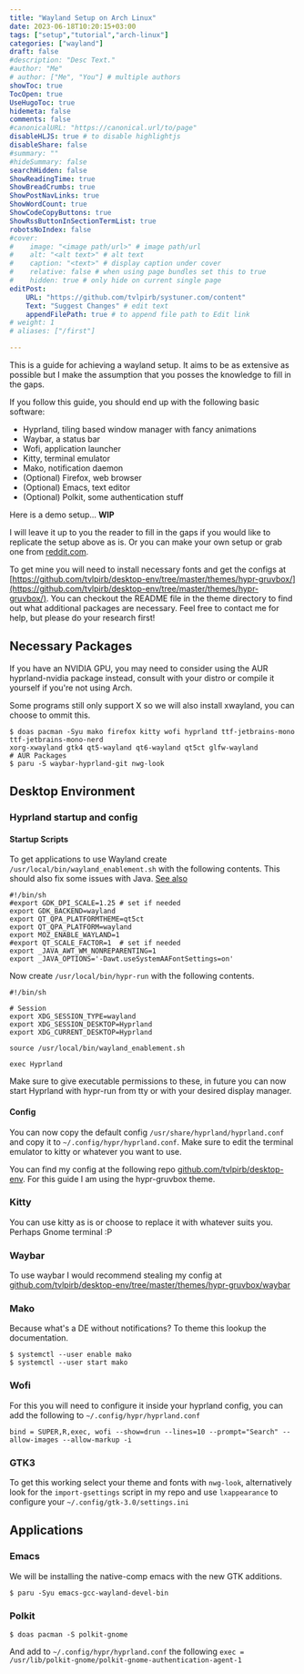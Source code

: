```yaml
---
title: "Wayland Setup on Arch Linux"
date: 2023-06-18T10:20:15+03:00
tags: ["setup","tutorial","arch-linux"]
categories: ["wayland"]
draft: false
#description: "Desc Text."
#author: "Me"
# author: ["Me", "You"] # multiple authors
showToc: true
TocOpen: true
UseHugoToc: true
hidemeta: false
comments: false
#canonicalURL: "https://canonical.url/to/page"
disableHLJS: true # to disable highlightjs
disableShare: false
#summary: ""
#hideSummary: false
searchHidden: false
ShowReadingTime: true
ShowBreadCrumbs: true
ShowPostNavLinks: true
ShowWordCount: true
ShowCodeCopyButtons: true
ShowRssButtonInSectionTermList: true
robotsNoIndex: false
#cover:
#    image: "<image path/url>" # image path/url
#    alt: "<alt text>" # alt text
#    caption: "<text>" # display caption under cover
#    relative: false # when using page bundles set this to true
#    hidden: true # only hide on current single page
editPost:
    URL: "https://github.com/tvlpirb/systuner.com/content"
    Text: "Suggest Changes" # edit text
    appendFilePath: true # to append file path to Edit link
# weight: 1
# aliases: ["/first"]

---
```


This is a guide for achieving a wayland setup. It aims to be as extensive as 
possible but I make the assumption that you posses the knowledge to fill in the gaps.

If you follow this guide, you should end up with the following basic software:
- Hyprland, tiling based window manager with fancy animations
- Waybar, a status bar
- Wofi, application launcher
- Kitty, terminal emulator
- Mako, notification daemon
- (Optional) Firefox, web browser
- (Optional) Emacs, text editor
- (Optional) Polkit, some authentication stuff

Here is a demo setup...
**WIP**

I will leave it up to you the reader to fill in the gaps if you would like to replicate the setup above as is. Or you can 
make your own setup or grab one from [reddit.com](https://reddit.com/r/unixporn). 

To get mine you will need to install necessary fonts and get the configs at [https://github.com/tvlpirb/desktop-env/tree/master/themes/hypr-gruvbox/](https://github.com/tvlpirb/desktop-env/tree/master/themes/hypr-gruvbox/). You can checkout the README file in the theme directory to find out what additional packages are necessary. Feel free to contact me for help, but please
do your research first!

## Necessary Packages
If you have an NVIDIA GPU, you may need to consider using the AUR hyprland-nvidia package instead,
consult with your distro or compile it yourself if you're not using Arch. 

Some programs still only support X so we will also install xwayland, you can choose to ommit this.

```Shell
$ doas pacman -Syu mako firefox kitty wofi hyprland ttf-jetbrains-mono ttf-jetbrains-mono-nerd 
xorg-xwayland gtk4 qt5-wayland qt6-wayland qt5ct glfw-wayland 
# AUR Packages
$ paru -S waybar-hyprland-git nwg-look
```
## Desktop Environment
### Hyprland startup and config
#### Startup Scripts
To get applications to use Wayland create `/usr/local/bin/wayland_enablement.sh`
with the following contents. This should also fix some issues with Java. [See also](https://wiki.archlinux.org/title/wayland)
```Shell
#!/bin/sh
#export GDK_DPI_SCALE=1.25 # set if needed
export GDK_BACKEND=wayland
export QT_QPA_PLATFORMTHEME=qt5ct
export QT_QPA_PLATFORM=wayland
export MOZ_ENABLE_WAYLAND=1
#export QT_SCALE_FACTOR=1  # set if needed
export _JAVA_AWT_WM_NONREPARENTING=1
export _JAVA_OPTIONS='-Dawt.useSystemAAFontSettings=on'
```
Now create `/usr/local/bin/hypr-run` with the following contents.
```Shell
#!/bin/sh

# Session
export XDG_SESSION_TYPE=wayland
export XDG_SESSION_DESKTOP=Hyprland
export XDG_CURRENT_DESKTOP=Hyprland

source /usr/local/bin/wayland_enablement.sh

exec Hyprland
```
Make sure to give executable permissions to these, in future you can now start Hyprland with hypr-run from
tty or with your desired display manager.

#### Config
You can now copy the default config `/usr/share/hyprland/hyprland.conf` and copy it to 
`~/.config/hypr/hyprland.conf`. Make sure to edit the terminal emulator to kitty or whatever you want to use.

You can find my config at the following repo [github.com/tvlpirb/desktop-env](https://github.com/tvlpirb/desktop-env).
For this guide I am using the hypr-gruvbox theme.

### Kitty
You can use kitty as is or choose to replace it with whatever suits you. Perhaps Gnome terminal :P 

### Waybar 
To use waybar I would recommend stealing my config at [github.com/tvlpirb/desktop-env/tree/master/themes/hypr-gruvbox/waybar](https://github.com/tvlpirb/desktop-env/tree/master/themes/hypr-gruvbox/waybar)

### Mako 
Because what's a DE without notifications? To theme this lookup the documentation.
```Shell
$ systemctl --user enable mako
$ systemctl --user start mako 
```

### Wofi 
For this you will need to configure it inside your hyprland config, you can add the following to 
`~/.config/hypr/hyprland.conf`

```Shell
bind = SUPER,R,exec, wofi --show=drun --lines=10 --prompt="Search" --allow-images --allow-markup -i
```

### GTK3
To get this working select your theme and fonts with `nwg-look`, alternatively
look for the `import-gsettings` script in my repo and use `lxappearance` to configure
your `~/.config/gtk-3.0/settings.ini`

## Applications
### Emacs 
We will be installing the native-comp emacs with the new GTK additions.
```Shell
$ paru -Syu emacs-gcc-wayland-devel-bin
```

### Polkit 
```Shell
$ doas pacman -S polkit-gnome
```
And add to `~/.config/hypr/hyprland.conf` the following `exec = /usr/lib/polkit-gnome/polkit-gnome-authentication-agent-1`
